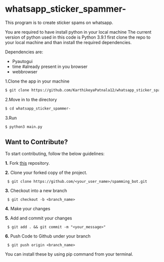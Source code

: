 # whatsapp_sticker_spammer-
This program is to create sticker spams on whatsapp.

You are required to have install python in your local machine The current version of python used in this code is Python 3.9.1 first clone the repo to your local machine and than install the required dependencies. 

Dependencies are:
- Pyautogui
- time #already present in you browser
- webbrowser
 
1.Clone the app in your machine
```sh
$ git clone https://github.com/KarthikeyaPatnala12/whatsapp_sticker_spammer-.git
```
2.Move in to the directory

```sh
$ cd whatsapp_sticker_spammer-
```

3.Run
```sh
$ python3 main.py  
```

## Want to Contribute?

To start contributing, follow the below guidelines: 

**1.**  Fork [this](https://github.com/shubhasai/spamming_bot.git) repository.

**2.**  Clone your forked copy of the project.

     $ git clone https://github.com/<your_user_name>/spamming_bot.git

     
**3.** Checkout into a new branch 

     $ git checkout -b <branch_name>

**4.** Make your changes

**5.** Add and commit your changes

     $ git add . && git commit -m "<your_message>"
     
**6.** Push Code to Github under your branch 

     $ git push origin <branch_name>   


You can install these by using pip command from your terminal.



